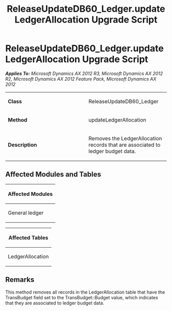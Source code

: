 ﻿---
title: ReleaseUpdateDB60_Ledger.updateLedgerAllocation Upgrade Script
TOCTitle: ReleaseUpdateDB60_Ledger.updateLedgerAllocation Upgrade Script
ms:assetid: 2f047324-aa65-61b6-2650-ba1f01d3782b
ms:mtpsurl: https://msdn.microsoft.com/en-us/library/JJ736031(v=AX.60)
ms:contentKeyID: 49707446
ms.date: 05/18/2015
mtps_version: v=AX.60
---

# ReleaseUpdateDB60\_Ledger.updateLedgerAllocation Upgrade Script 


_**Applies To:** Microsoft Dynamics AX 2012 R3, Microsoft Dynamics AX 2012 R2, Microsoft Dynamics AX 2012 Feature Pack, Microsoft Dynamics AX 2012_

<table>
<colgroup>
<col style="width: 50%" />
<col style="width: 50%" />
</colgroup>
<tbody>
<tr class="odd">
<td><p><strong>Class</strong></p></td>
<td><p>ReleaseUpdateDB60_Ledger</p></td>
</tr>
<tr class="even">
<td><p><strong>Method</strong></p></td>
<td><p>updateLedgerAllocation</p></td>
</tr>
<tr class="odd">
<td><p><strong>Description</strong></p></td>
<td><p>Removes the LedgerAllocation records that are associated to ledger budget data.</p></td>
</tr>
</tbody>
</table>


## Affected Modules and Tables

<table>
<colgroup>
<col style="width: 100%" />
</colgroup>
<thead>
<tr class="header">
<th><p>Affected Modules</p></th>
</tr>
</thead>
<tbody>
<tr class="odd">
<td><p>General ledger</p></td>
</tr>
</tbody>
</table>


<table>
<colgroup>
<col style="width: 100%" />
</colgroup>
<thead>
<tr class="header">
<th><p>Affected Tables</p></th>
</tr>
</thead>
<tbody>
<tr class="odd">
<td><p>LedgerAllocation</p></td>
</tr>
</tbody>
</table>


## Remarks

This method removes all records in the LedgerAllocation table that have the TransBudget field set to the TransBudget::Budget value, which indicates that they are associated to ledger budget data.

  


